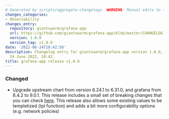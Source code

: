 ```yaml
---
# Generated by scripts/aggregate-changelogs. WARNING: Manual edits to this files will be overwritten.
changes_categories:
- Observability
changes_entry:
  repository: giantswarm/grafana-app
  url: https://github.com/giantswarm/grafana-app/blob/master/CHANGELOG.md#100---2022-06-24
  version: 1.0.0
  version_tag: v1.0.0
date: '2022-06-24T10:42:56'
description: Changelog entry for giantswarm/grafana-app version 1.0.0, published on
  24 June 2022, 10:42.
title: grafana-app release v1.0.0
---
```


### Changed
- Upgrade upstream chart from version 6.24.1 to 6.31.0, and grafana from 8.4.2 to 9.0.1. This release includes a small set of breaking changes that you can check [here](https://grafana.com/docs/grafana/latest/release-notes/release-notes-9-0-0/#breaking-changes).
This release also allows some existing values to be templetized (tpl function) and adds a bit more configurability options (e.g. network policies)
